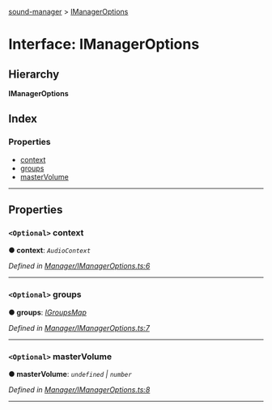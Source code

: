 [sound-manager](../README.md) > [IManagerOptions](../interfaces/imanageroptions.md)

# Interface: IManagerOptions

## Hierarchy

**IManagerOptions**

## Index

### Properties

* [context](imanageroptions.md#context)
* [groups](imanageroptions.md#groups)
* [masterVolume](imanageroptions.md#mastervolume)

---

## Properties

<a id="context"></a>

### `<Optional>` context

**● context**: *`AudioContext`*

*Defined in [Manager/IManagerOptions.ts:6](https://github.com/furkleindustries/sound-manager/blob/087d8cb/src/Manager/IManagerOptions.ts#L6)*

___
<a id="groups"></a>

### `<Optional>` groups

**● groups**: *[IGroupsMap](igroupsmap.md)*

*Defined in [Manager/IManagerOptions.ts:7](https://github.com/furkleindustries/sound-manager/blob/087d8cb/src/Manager/IManagerOptions.ts#L7)*

___
<a id="mastervolume"></a>

### `<Optional>` masterVolume

**● masterVolume**: *`undefined` | `number`*

*Defined in [Manager/IManagerOptions.ts:8](https://github.com/furkleindustries/sound-manager/blob/087d8cb/src/Manager/IManagerOptions.ts#L8)*

___

